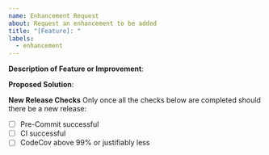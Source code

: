 ```yaml
---
name: Enhancement Request
about: Request an enhancement to be added
title: "[Feature]: "
labels:
  - enhancement
---
```


**Description of Feature or Improvement**:


**Proposed Solution**:

**New Release Checks**
Only once all the checks below are completed should there be a new release: 
- [ ] Pre-Commit successful
- [ ] CI successful
- [ ] CodeCov above 99% or justifiably less
